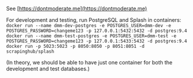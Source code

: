 See [https://dontmoderate.me](https://dontmoderate.me)

For development and testing, run PostgreSQL and Splash in containers:
`docker run --name dmm-dev-postgres -e POSTGRES_USER=dmm-dev -e POSTGRES_PASSWORD=changeme123 -p 127.0.0.1:5432:5432 -d postgres:9.4`
`docker run --name dmm-test-postgres -e POSTGRES_USER=dmm-test -e POSTGRES_PASSWORD=changeme123 -p 127.0.0.1:5433:5432 -d postgres:9.4`
`docker run -p 5023:5023 -p 8050:8050 -p 8051:8051 -d scrapinghub/splash`

(In theory, we should be able to have just one container for both the development and test databases.) 